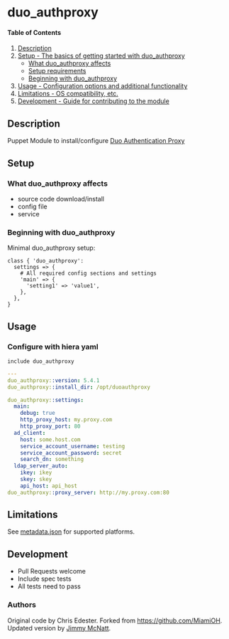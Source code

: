 # duo_authproxy

#### Table of Contents

1. [Description](#description)
2. [Setup - The basics of getting started with duo_authproxy](#setup)
    * [What duo_authproxy affects](#what-duo_authproxy-affects)
    * [Setup requirements](#setup-requirements)
    * [Beginning with duo_authproxy](#beginning-with-duo_authproxy)
3. [Usage - Configuration options and additional functionality](#usage)
4. [Limitations - OS compatibility, etc.](#limitations)
5. [Development - Guide for contributing to the module](#development)

## Description

Puppet Module to install/configure [Duo Authentication Proxy](https://duo.com/docs/authproxy_reference)

## Setup

### What duo_authproxy affects

* source code download/install
* config file
* service

### Beginning with duo_authproxy

Minimal duo_authproxy setup:

```puppet
class { 'duo_authproxy':
  settings => {
    # All required config sections and settings
    'main' => {
      'setting1' => 'value1',
    },
  },
}
```

## Usage

### Configure with hiera yaml

```puppet
include duo_authproxy
```
```yaml
---
duo_authproxy::version: 5.4.1
duo_authproxy::install_dir: /opt/duoauthproxy

duo_authproxy::settings:
  main:
    debug: true
    http_proxy_host: my.proxy.com
    http_proxy_port: 80
  ad_client:
    host: some.host.com
    service_account_username: testing
    service_account_password: secret
    search_dn: something
  ldap_server_auto:
    ikey: ikey
    skey: skey
    api_host: api_host
duo_authproxy::proxy_server: http://my.proxy.com:80
```

## Limitations

See [metadata.json](metadata.json) for supported platforms.

## Development

* Pull Requests welcome
* Include spec tests
* All tests need to pass

### Authors
Original code by Chris Edester.  Forked from https://github.com/MiamiOH.
Updated version by [Jimmy McNatt](https://github.com/jmcnatt).
